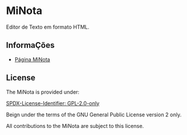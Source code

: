 # MiNota

Editor de Texto em formato HTML.

## InformaÇões

- [Página MiNota](https://www.mugomes.com.br/2025/07/minota.html)

## License

The MiNota is provided under:

[SPDX-License-Identifier: GPL-2.0-only](https://spdx.org/licenses/GPL-2.0-only.html)

Beign under the terms of the GNU General Public License version 2 only.

All contributions to the MiNota are subject to this license.
